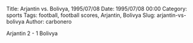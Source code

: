 Title: Arjantin vs. Bolivya, 1995/07/08
Date: 1995/07/08 00:00
Category: sports
Tags: football, football scores, Arjantin, Bolivya
Slug: arjantin-vs-bolivya
Author: carbonero


Arjantin 2 - 1 Bolivya
